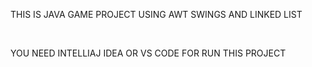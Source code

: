 <P> THIS IS JAVA GAME PROJECT USING AWT SWINGS AND LINKED LIST 
    </P>
    <BR>
    <P>YOU NEED INTELLIAJ IDEA OR VS CODE FOR RUN THIS PROJECT </P>

